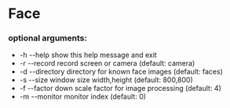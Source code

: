 # Face


### optional arguments:

  - -h     --help      show this help message and exit
  - -r     --record    record screen or camera (default: camera)
  - -d     --directory directory for known face images (default: faces)
  - -s     --size      window size width,height (default: 800,800)
  - -f     --factor    down scale factor for image processing (default: 4)
  - -m     --monitor   monitor index (default: 0)
